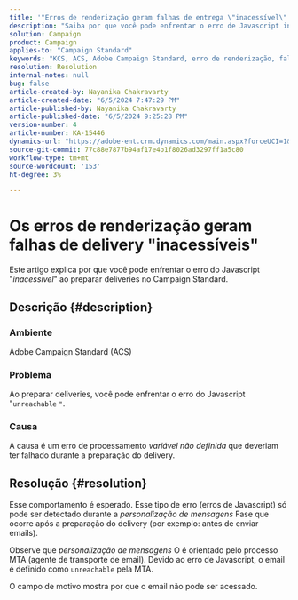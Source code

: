 ```yaml
---
title: '"Erros de renderização geram falhas de entrega \"inacessível\"'
description: "Saiba por que você pode enfrentar o erro de Javascript inacessível ao preparar deliveries no Campaign Standard."
solution: Campaign
product: Campaign
applies-to: "Campaign Standard"
keywords: "KCS, ACS, Adobe Campaign Standard, erro de renderização, falha de delivery inacessível"
resolution: Resolution
internal-notes: null
bug: false
article-created-by: Nayanika Chakravarty
article-created-date: "6/5/2024 7:47:29 PM"
article-published-by: Nayanika Chakravarty
article-published-date: "6/5/2024 9:25:28 PM"
version-number: 4
article-number: KA-15446
dynamics-url: "https://adobe-ent.crm.dynamics.com/main.aspx?forceUCI=1&pagetype=entityrecord&etn=knowledgearticle&id=819a1f6d-7423-ef11-840b-6045bd006b25"
source-git-commit: 77c88e7877b94af17e4b1f8026ad3297ff1a5c80
workflow-type: tm+mt
source-wordcount: '153'
ht-degree: 3%

---
```


# Os erros de renderização geram falhas de delivery &quot;inacessíveis&quot;


Este artigo explica por que você pode enfrentar o erro do Javascript &quot;*inacessível*&quot; ao preparar deliveries no Campaign Standard.

## Descrição {#description}


### Ambiente

Adobe Campaign Standard (ACS)

### Problema

Ao preparar deliveries, você pode enfrentar o erro do Javascript &quot;`unreachable` `"`.

### Causa

A causa é um erro de processamento *variável não definida* que deveriam ter falhado durante a preparação do delivery.


## Resolução {#resolution}


Esse comportamento é esperado. Esse tipo de erro (erros de Javascript) só pode ser detectado durante a *personalização de mensagens* Fase que ocorre após a preparação do delivery (por exemplo: antes de enviar emails).

Observe que *personalização de mensagens* O é orientado pelo processo MTA (agente de transporte de email). Devido ao erro de Javascript, o email é definido como `unreachable` pela MTA.

O campo de motivo mostra por que o email não pode ser acessado.
